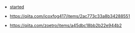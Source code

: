 
- [started](https://docs.angularjs.org/misc/started)

- <https://qiita.com/icoxfog417/items/2ac773c33a8b34288551>
- <https://qiita.com/zoetro/items/a45dbc18bb2b22e944b2>
